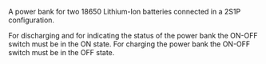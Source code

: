 A power bank for two 18650 Lithium-Ion batteries connected in a 2S1P configuration.

For discharging and for indicating the status of the power bank the ON-OFF switch must be in the ON state. For charging the power bank the ON-OFF switch must be in the OFF state.
